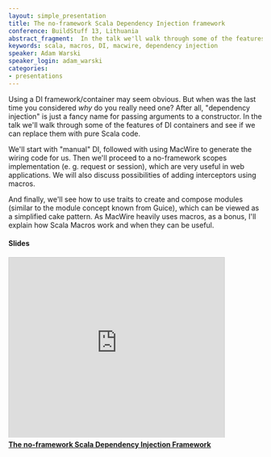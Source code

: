```yaml
---
layout: simple_presentation
title: The no-framework Scala Dependency Injection framework
conference: BuildStuff 13, Lithuania
abstract_fragment:  In the talk we'll walk through some of the features of DI containers and see if we can replace them with pure Scala code. We'll start with "manual" DI, followed with using MacWire to generate the wiring code for us.
keywords: scala, macros, DI, macwire, dependency injection
speaker: Adam Warski
speaker_login: adam_warski
categories:
- presentations
---
```


Using a DI framework/container may seem obvious. But when was the last time you considered *why* do you really need one?
After all, "dependency injection" is just a fancy name for passing arguments to a constructor. In the talk we'll walk
through some of the features of DI containers and see if we can replace them with pure Scala code.

We'll start with "manual" DI, followed with using MacWire to generate the wiring code for us. Then we'll proceed to a no-framework scopes
implementation (e. g. request or session), which are very useful in web applications. We will also discuss possibilities
of adding interceptors using macros.

And finally, we'll see how to use traits to create and compose modules (similar
to the module concept known from Guice), which can be viewed as a simplified cake pattern. As MacWire heavily uses macros,
as a bonus, I'll explain how Scala Macros work and when they can be useful.


<h4>Slides</h4>
<iframe src="https://www.slideshare.net/slideshow/embed_code/29103817" width="427" height="356" frameborder="0" marginwidth="0" marginheight="0" scrolling="no" style="border:1px solid #CCC;border-width:1px 1px 0;margin-bottom:5px" allowfullscreen> </iframe> <div style="margin-bottom:5px"> <strong> <a href="https://www.slideshare.net/adamw1pl/the-noframework-scala-dependency-injection-framework" title="The no-framework Scala Dependency Injection Framework" target="_blank">The no-framework Scala Dependency Injection Framework</a> </strong></div>